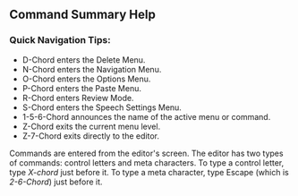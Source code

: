 ## Command Summary Help

### Quick Navigation Tips:

  * D-Chord enters the Delete Menu.
  * N-Chord enters the Navigation Menu.
  * O-Chord enters the Options Menu.
  * P-Chord enters the Paste Menu.
  * R-Chord enters Review Mode.
  * S-Chord enters the Speech Settings Menu.
  * 1-5-6-Chord announces the name of the active menu or command.
  * Z-Chord exits the current menu level.
  * Z-7-Chord exits directly to the editor.

Commands are entered from the editor's screen.
The editor has two types of commands: control letters and meta characters.
To type a control letter, type *X-chord* just before it.
To type a meta character, type Escape (which is *2-6-Chord*) just before it.

